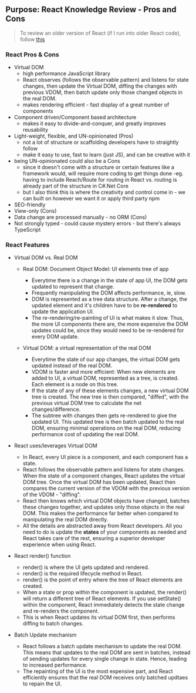 ## Purpose: React Knowledge Review - Pros and Cons

> To review an older version of React (if I run into older React code), follow [this](https://www.w3schools.com/react/react_render.asp)

### React Pros & Cons
- Virtual DOM
   - high performance JavaScript library 
   - React observes (follows the observable pattern) and listens for state changes, then update the Virtual DOM, diffing the changes with previous VDOM, then batch update only those changed objects in the real DOM.  
   - makes rendering efficient - fast display of a great number of components
- Component driven/Component based architecture 
   - makes it easy to divide-and-conquer, and greatly improves reusability
- Light-weight, flexible, and UN-opinionated (Pros)
   - not a lot of structure or scaffolding developers have to straightly follow 
   - make it easy to use, fast to learn (just JS), and can be creative with it
- being UN-opinionated could also be a Cons 
   - since it doesn't come with a structure or certain features like a framework would, will require more coding to get things done -eg. having to include Reach/Route for routing in React vs. routing is already part of the structure in C#.Net Core 
   - but I also think this is where the creativity and control come in - we can built on however we want it or apply third party npm
- SEO-friendly
- View-only (Cons)
- Data change are processed manually - no ORM (Cons)
- Not strongly typed - could cause mystery errors - but there's always TypeScript

### React Features
- Virtual DOM vs. Real DOM
   - Real DOM: Document Object Model: UI elements tree of app
      - Everytime there is a change in the state of app UI, the DOM gets updated to represent that change.
      - Frequently manipulating the DOM affects performance, ie, slow.
      - DOM is represented as a tree data structure. After a change, the updated element and it's children have to be **re-rendered** to update the application UI.  
      - The re-rendering/re-painting of UI is what makes it slow.  Thus, the more UI components there are, the more expensive the DOM updates could be, since they would need to be re-rendered for every DOM update.
   
   - Virtual DOM: a virtual representation of the real DOM
      - Everytime the state of our app changes, the virtual DOM gets updated instead of the real DOM.
      - VDOM is faster and more efficient: When new elements are added to UI, a virtual DOM, represented as a tree, is created.  Each element is a node on this tree.  
      - If the state of any of these elements changes, a new virtual DOM tree is created. The new tree is then compared, "diffed", with the previous virtual DOM tree to calculate the net changes/difference.  
      - The subtree with changes then gets re-rendered to give the updated UI.  This updated tree is then batch updated to the real DOM, ensuring minimal operations on the real DOM, reducing performance cost of updating the real DOM.

- React uses/leverages Virtual DOM
   - In React, every UI piece is a component, and each component has a state.  
   - React follows the observable pattern and listens for state changes.  When the state of a component changes, React updates the virtual DOM tree. Once the virtual DOM has been updated, React then compares the current version of the VDOM with the previous version of the VDOM - "diffing".
   - React then knows which virtual DOM objects have changed, batches these changes together, and updates only those objects in the real DOM. This makes the performance far better when compared to manipulating the real DOM directly.
   - All the details are abstracted away from React developers.  All you need to do is update the **states** of your components as needed and React takes care of the rest, ensuring a superior developer experience when using React.

- React render() function
   - render() is where the UI gets updated and rendered. 
   - render() is the required lifecycle method in React.
   - render() is the point of entry where the tree of React elements are created.
   - When a state or prop within the component is updated, the render() will return a different tree of React elements.  If you use setState() within the component, React immediately detects the state change and re-renders the component.
   - This is when React updates its virtual DOM first, then performs diffing to batch changes.

- Batch Update mechanism
   - React follows a batch update mechanism to update the real DOM.  This means that updates to the real DOM are sent in batches, instead of sending updates for every single change in state.  Hence, leading to increased performance.
   - The repainting of the UI is the most expensive part, and React efficiently ensures that the real DOM receives only batched updtaes to repain the UI.













